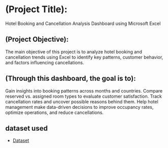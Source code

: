 # (Project Title):
Hotel Booking and Cancellation Analysis Dashboard using Microsoft Excel


## (Project Objective):
The main objective of this project is to analyze hotel booking and cancellation trends using Excel to identify key patterns, customer behavior, and factors influencing cancellations.


## (Through this dashboard, the goal is to):
Gain insights into booking patterns across months and countries.
Compare reserved vs. assigned room types to evaluate customer satisfaction.
Track cancellation rates and uncover possible reasons behind them.
Help hotel management make data-driven decisions to improve occupancy rates, optimize operations, and reduce cancellations.


## dataset used
- <a href="https://github.com/sagargaur9296/Data-Analysis-Dashboard/blob/main/hotel_booking_dashboard.xlsx">Dataset</a>
